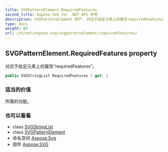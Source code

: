 ```yaml
---
title: SVGPatternElement.RequiredFeatures
second_title: Aspose.SVG for .NET API 参考
description: SVGPatternElement 财产. 对应于给定元素上的属性requiredFeatures
type: docs
weight: 80
url: /zh/net/aspose.svg/svgpatternelement/requiredfeatures/
---
```

## SVGPatternElement.RequiredFeatures property

对应于给定元素上的属性“requiredFeatures”。

```csharp
public SVGStringList RequiredFeatures { get; }
```

### 适当的价值

所需的功能。

### 也可以看看

* class [SVGStringList](../../../aspose.svg.datatypes/svgstringlist/)
* class [SVGPatternElement](../)
* 命名空间 [Aspose.Svg](../../svgpatternelement/)
* 部件 [Aspose.SVG](../../../)


